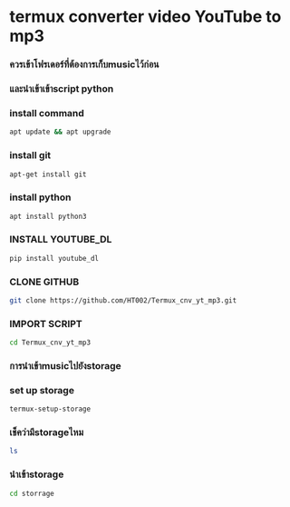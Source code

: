 # termux converter video YouTube to mp3 

### ควรเข้าโฟรเดอร์ที่ต้องการเก็บmusicไว้ก่อน
### และนำเข้าเข้าscript python

### install command

```bash
apt update && apt upgrade 
```

### install git 

```bash
apt-get install git
```

### install python

```bash
apt install python3
```

### INSTALL YOUTUBE_DL

```bash
pip install youtube_dl
```
### CLONE GITHUB
```bash
git clone https://github.com/HT002/Termux_cnv_yt_mp3.git 
```
### IMPORT SCRIPT 
```bash
cd Termux_cnv_yt_mp3
```

### การนำเข้าmusicไปยังstorage

### set up storage
```bash
termux-setup-storage
```
### เช็คว่ามีstorageไหม
```bash
ls
```
### นำเข้าstorage

```bash
cd storrage
```
